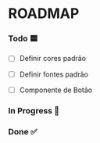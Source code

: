 # ROADMAP

### Todo 🟨

- [ ] Definir cores padrão
- [ ] Definir fontes padrão
- [ ] Componente de Botão


### In Progress 🔵



### Done ✅

